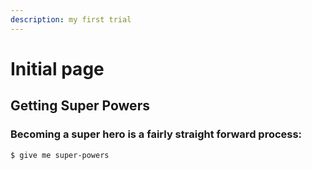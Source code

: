 ```yaml
---
description: my first trial
---
```


# Initial page

## Getting Super Powers

### Becoming a super hero is a fairly straight forward process: 

```
$ give me super-powers
```

